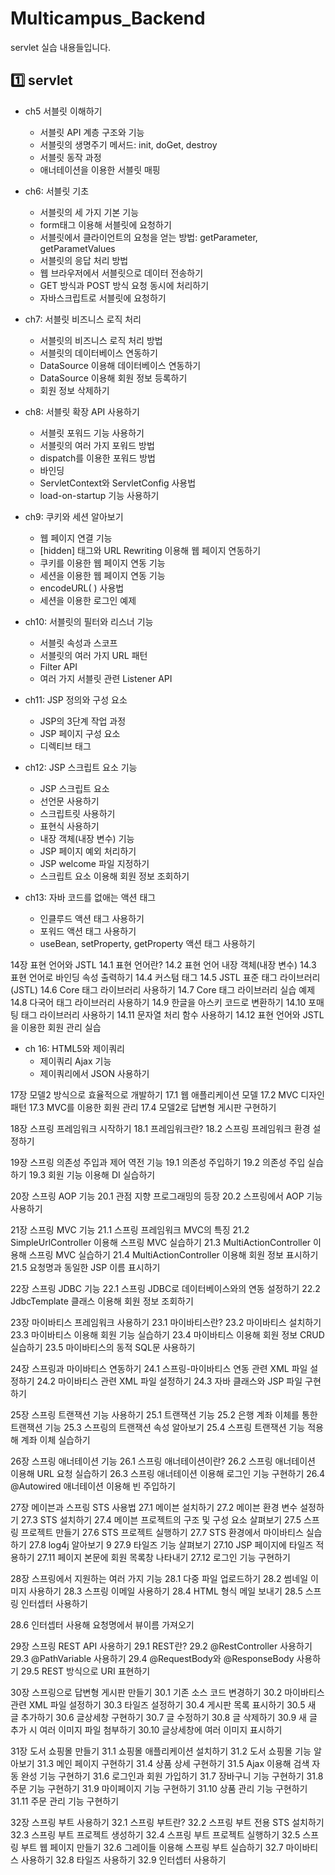 # Multicampus_Backend
servlet 실습 내용들입니다.

## 1️⃣ servlet
- ch5 서블릿 이해하기
  + 서블릿 API 계층 구조와 기능
  + 서블릿의 생명주기 메서드: init, doGet, destroy
  + 서블릿 동작 과정
  + 애너테이션을 이용한 서블릿 매핑

- ch6: 서블릿 기초
  + 서블릿의 세 가지 기본 기능
  + form태그 이용해 서블릿에 요청하기
  + 서블릿에서 클라이언트의 요청을 얻는 방법: getParameter, getParametValues
  + 서블릿의 응답 처리 방법
  + 웹 브라우저에서 서블릿으로 데이터 전송하기
  + GET 방식과 POST 방식 요청 동시에 처리하기
  + 자바스크립트로 서블릿에 요청하기

- ch7: 서블릿 비즈니스 로직 처리
  + 서블릿의 비즈니스 로직 처리 방법
  + 서블릿의 데이터베이스 연동하기
  + DataSource 이용해 데이터베이스 연동하기
  + DataSource 이용해 회원 정보 등록하기
  + 회원 정보 삭제하기

- ch8: 서블릿 확장 API 사용하기
  + 서블릿 포워드 기능 사용하기
  + 서블릿의 여러 가지 포워드 방법
  + dispatch를 이용한 포워드 방법
  + 바인딩
  + ServletContext와 ServletConfig 사용법
  + load-on-startup 기능 사용하기

- ch9: 쿠키와 세션 알아보기
  + 웹 페이지 연결 기능
  + [hidden] 태그와 URL Rewriting 이용해 웹 페이지 연동하기
  + 쿠키를 이용한 웹 페이지 연동 기능
  + 세션을 이용한 웹 페이지 연동 기능
  + encodeURL( ) 사용법
  + 세션을 이용한 로그인 예제

- ch10: 서블릿의 필터와 리스너 기능
  + 서블릿 속성과 스코프
  + 서블릿의 여러 가지 URL 패턴
  + Filter API
  + 여러 가지 서블릿 관련 Listener API

- ch11: JSP 정의와 구성 요소
  + JSP의 3단계 작업 과정
  + JSP 페이지 구성 요소
  + 디렉티브 태그

- ch12: JSP 스크립트 요소 기능
  + JSP 스크립트 요소
  + 선언문 사용하기
  + 스크립트릿 사용하기
  + 표현식 사용하기
  + 내장 객체(내장 변수) 기능
  + JSP 페이지 예외 처리하기
  + JSP welcome 파일 지정하기
  + 스크립트 요소 이용해 회원 정보 조회하기

- ch13: 자바 코드를 없애는 액션 태그
  + 인클루드 액션 태그 사용하기
  + 포워드 액션 태그 사용하기
  + useBean, setProperty, getProperty 액션 태그 사용하기

14장 표현 언어와 JSTL
14.1 표현 언어란?
14.2 표현 언어 내장 객체(내장 변수)
14.3 표현 언어로 바인딩 속성 출력하기
14.4 커스텀 태그
14.5 JSTL 표준 태그 라이브러리(JSTL)
14.6 Core 태그 라이브러리 사용하기
14.7 Core 태그 라이브러리 실습 예제
14.8 다국어 태그 라이브러리 사용하기
14.9 한글을 아스키 코드로 변환하기
14.10 포매팅 태그 라이브러리 사용하기
14.11 문자열 처리 함수 사용하기
14.12 표현 언어와 JSTL을 이용한 회원 관리 실습

- ch 16: HTML5와 제이쿼리
  + 제이쿼리 Ajax 기능
  + 제이쿼리에서 JSON 사용하기

17장 모델2 방식으로 효율적으로 개발하기
17.1 웹 애플리케이션 모델
17.2 MVC 디자인 패턴
17.3 MVC를 이용한 회원 관리
17.4 모델2로 답변형 게시판 구현하기

18장 스프링 프레임워크 시작하기
18.1 프레임워크란?
18.2 스프링 프레임워크 환경 설정하기

19장 스프링 의존성 주입과 제어 역전 기능
19.1 의존성 주입하기
19.2 의존성 주입 실습하기
19.3 회원 기능 이용해 DI 실습하기

20장 스프링 AOP 기능
20.1 관점 지향 프로그래밍의 등장
20.2 스프링에서 AOP 기능 사용하기

21장 스프링 MVC 기능
21.1 스프링 프레임워크 MVC의 특징
21.2 SimpleUrlController 이용해 스프링 MVC 실습하기
21.3 MultiActionController 이용해 스프링 MVC 실습하기
21.4 MultiActionController 이용해 회원 정보 표시하기
21.5 요청명과 동일한 JSP 이름 표시하기

22장 스프링 JDBC 기능
22.1 스프링 JDBC로 데이터베이스와의 연동 설정하기
22.2 JdbcTemplate 클래스 이용해 회원 정보 조회하기

23장 마이바티스 프레임워크 사용하기
23.1 마이바티스란?
23.2 마이바티스 설치하기
23.3 마이바티스 이용해 회원 기능 실습하기
23.4 마이바티스 이용해 회원 정보 CRUD 실습하기
23.5 마이바티스의 동적 SQL문 사용하기

24장 스프링과 마이바티스 연동하기
24.1 스프링-마이바티스 연동 관련 XML 파일 설정하기
24.2 마이바티스 관련 XML 파일 설정하기
24.3 자바 클래스와 JSP 파일 구현하기

25장 스프링 트랜잭션 기능 사용하기
25.1 트랜잭션 기능
25.2 은행 계좌 이체를 통한 트랜잭션 기능
25.3 스프링의 트랜잭션 속성 알아보기
25.4 스프링 트랜잭션 기능 적용해 계좌 이체 실습하기

26장 스프링 애너테이션 기능
26.1 스프링 애너테이션이란?
26.2 스프링 애너테이션 이용해 URL 요청 실습하기
26.3 스프링 애너테이션 이용해 로그인 기능 구현하기
26.4 @Autowired 애너테이션 이용해 빈 주입하기

27장 메이븐과 스프링 STS 사용법
27.1 메이븐 설치하기
27.2 메이븐 환경 변수 설정하기
27.3 STS 설치하기
27.4 메이븐 프로젝트의 구조 및 구성 요소 살펴보기
27.5 스프링 프로젝트 만들기
27.6 STS 프로젝트 실행하기
27.7 STS 환경에서 마이바티스 실습하기
27.8 log4j 알아보기 9
27.9 타일즈 기능 살펴보기
27.10 JSP 페이지에 타일즈 적용하기
27.11 페이지 본문에 회원 목록창 나타내기
27.12 로그인 기능 구현하기

28장 스프링에서 지원하는 여러 가지 기능
28.1 다중 파일 업로드하기
28.2 썸네일 이미지 사용하기
28.3 스프링 이메일 사용하기
28.4 HTML 형식 메일 보내기
28.5 스프링 인터셉터 사용하기

28.6 인터셉터 사용해 요청명에서 뷰이름 가져오기

29장 스프링 REST API 사용하기
29.1 REST란?
29.2 @RestController 사용하기
29.3 @PathVariable 사용하기
29.4 @RequestBody와 @ResponseBody 사용하기
29.5 REST 방식으로 URI 표현하기

30장 스프링으로 답변형 게시판 만들기
30.1 기존 소스 코드 변경하기
30.2 마이바티스 관련 XML 파일 설정하기
30.3 타일즈 설정하기
30.4 게시판 목록 표시하기
30.5 새 글 추가하기
30.6 글상세창 구현하기
30.7 글 수정하기
30.8 글 삭제하기
30.9 새 글 추가 시 여러 이미지 파일 첨부하기
30.10 글상세창에 여러 이미지 표시하기

31장 도서 쇼핑몰 만들기
31.1 쇼핑몰 애플리케이션 설치하기
31.2 도서 쇼핑몰 기능 알아보기
31.3 메인 페이지 구현하기
31.4 상품 상세 구현하기
31.5 Ajax 이용해 검색 자동 완성 기능 구현하기
31.6 로그인과 회원 가입하기
31.7 장바구니 기능 구현하기
31.8 주문 기능 구현하기
31.9 마이페이지 기능 구현하기
31.10 상품 관리 기능 구현하기
31.11 주문 관리 기능 구현하기

32장 스프링 부트 사용하기
32.1 스프링 부트란?
32.2 스프링 부트 전용 STS 설치하기
32.3 스프링 부트 프로젝트 생성하기
32.4 스프링 부트 프로젝트 실행하기
32.5 스프링 부트 웹 페이지 만들기
32.6 그레이들 이용해 스프링 부트 실습하기
32.7 마이바티스 사용하기
32.8 타일즈 사용하기
32.9 인터셉터 사용하기
